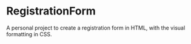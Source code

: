 # RegistrationForm
A personal project to create a registration form in HTML, with the visual formatting in CSS. 
